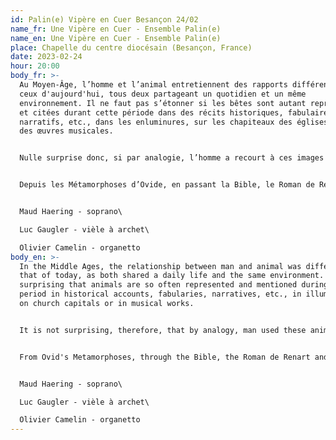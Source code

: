 ```yaml
---
id: Palin(e) Vipère en Cuer Besançon 24/02
name_fr: Une Vipère en Cuer - Ensemble Palin(e)
name_en: Une Vipère en Cuer - Ensemble Palin(e)
place: Chapelle du centre diocésain (Besançon, France)
date: 2023-02-24
hour: 20:00
body_fr: >-
  Au Moyen-Âge, l’homme et l’animal entretiennent des rapports différents de
  ceux d'aujourd'hui, tous deux partageant un quotidien et un même
  environnement. Il ne faut pas s’étonner si les bêtes sont autant représentées
  et citées durant cette période dans des récits historiques, fabulaires,
  narratifs, etc., dans les enluminures, sur les chapiteaux des églises ou dans
  des œuvres musicales.


  Nulle surprise donc, si par analogie, l’homme a recourt à ces images animalières pour enseigner à ses congénères la morale, le dogme chrétien et la politique, et par la suite pour dresser des portraits satiriques parfois virulents de la société contemporaine. Devenant ainsi un miroir de l’homme, les bêtes se mettent à parler et à agir comme les humains, et délivrent des messages symboliques que chacun comprenait.


  Depuis les Métamorphoses d’Ovide, en passant la Bible, le Roman de Renart ou encore Fauvel, jusqu’à plus récemment aux Fables de La Fontaine, les caractères humains stéréotypés sont attachés à certains animaux : la puissance et la prestance du lion régnant sur le genre animal, la ruse et la fourberie du renard échafaudant de mauvais tours, ou encore l’insidiosité et la fausseté du serpent empoisonnant le cœur et rendant sourd et aveugle, etc. 


  Maud Haering - soprano\

  Luc Gaugler - vièle à archet\

  Olivier Camelin - organetto
body_en: >-
  In the Middle Ages, the relationship between man and animal was different from
  that of today, as both shared a daily life and the same environment. It is not
  surprising that animals are so often represented and mentioned during this
  period in historical accounts, fabularies, narratives, etc., in illuminations,
  on church capitals or in musical works.


  It is not surprising, therefore, that by analogy, man used these animal images to teach his fellow human beings about morality, Christian dogma and politics, and subsequently to draw up sometimes virulent satirical portraits of contemporary society. Thus becoming a mirror of man, the animals began to speak and act like humans, delivering symbolic messages that everyone understood.


  From Ovid's Metamorphoses, through the Bible, the Roman de Renart and Fauvel, to the more recent Fables of La Fontaine, stereotypical human characters are attached to certain animals: the power and presence of the lion reigning over the animal kingdom, the cunning and deceitfulness of the fox playing tricks, or the insidiousness and falsehood of the snake poisoning the heart and making people deaf and blind, etc.


  Maud Haering - soprano\

  Luc Gaugler - vièle à archet\

  Olivier Camelin - organetto
---
```

